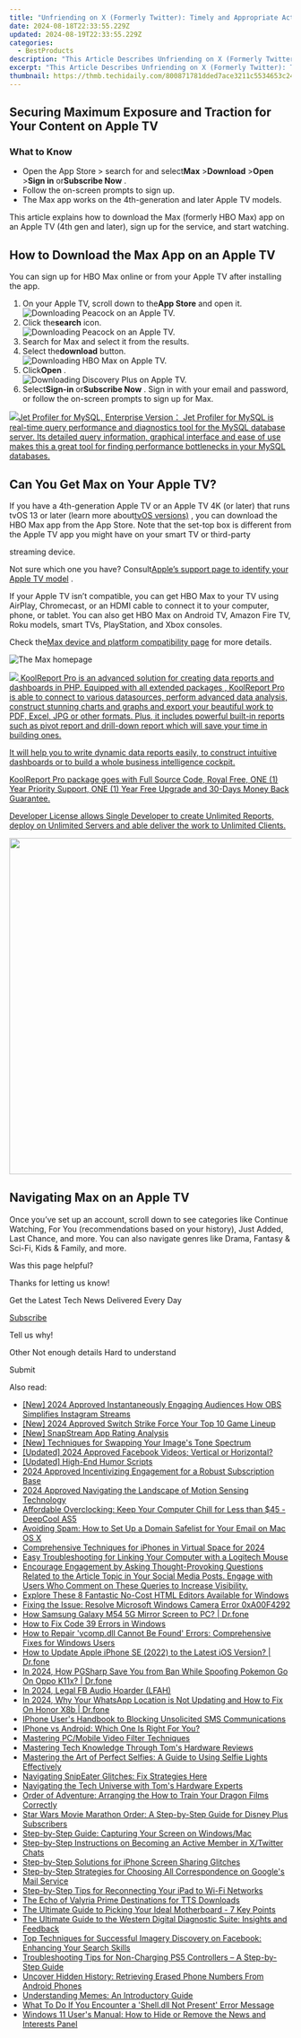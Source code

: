 ```yaml
---
title: "Unfriending on X (Formerly Twitter): Timely and Appropriate Actions Explained"
date: 2024-08-18T22:33:55.229Z
updated: 2024-08-19T22:33:55.229Z
categories:
  - BestProducts
description: "This Article Describes Unfriending on X (Formerly Twitter): Timely and Appropriate Actions Explained"
excerpt: "This Article Describes Unfriending on X (Formerly Twitter): Timely and Appropriate Actions Explained"
thumbnail: https://thmb.techidaily.com/800871781dded7ace3211c5534653c24a5267e768de909ec1df6dcfa19126cf1.jpg
---
```


## Securing Maximum Exposure and Traction for Your Content on Apple TV
### What to Know

* Open the App Store > search for and select**Max** \>**Download** \>**Open** \>**Sign in** or**Subscribe Now** .
* Follow the on-screen prompts to sign up.
* The Max app works on the 4th-generation and later Apple TV models.

 This article explains how to download the Max (formerly HBO Max) app on an Apple TV (4th gen and later), sign up for the service, and start watching.

## How to Download the Max App on an Apple TV

 You can sign up for HBO Max online or from your Apple TV after installing the app.

1. On your Apple TV, scroll down to the**App Store** and open it.  
![Downloading Peacock on an Apple TV.](https://www.lifewire.com/thmb/VRK85HRo1UkcvrOKEU4C8SvOjaw=/1500x0/filters:no_upscale():max_bytes(150000):strip_icc():format(webp)/AppleTVStreaming2-6e50e4b8f2124deaaea7f71bd6b9c536.jpg)
2. Click the**search** icon.  
![Downloading Peacock on an Apple TV.](https://www.lifewire.com/thmb/snsgs-1eAmuF2Tgst2c9L1foSP8=/1500x0/filters:no_upscale():max_bytes(150000):strip_icc():format(webp)/AppleTVStreaming3-fe551a4273c84758a1b24daf59cea91a.jpg)
3. Search for Max and select it from the results.
4. Select the**download** button.  
![Downloading HBO Max on Apple TV.](https://www.lifewire.com/thmb/clAlHXG05XPwOOFfdcs0GzVZM84=/1500x0/filters:no_upscale():max_bytes(150000):strip_icc():format(webp)/AppleTVStreaming_download-c479544c0e4e48b1a4e31b69321a4c04.jpg)
5. Click**Open** .  
![Downloading Discovery Plus on Apple TV.](https://www.lifewire.com/thmb/XQVowGc4du6AH8CelAdIbZJKlZc=/1500x0/filters:no_upscale():max_bytes(150000):strip_icc():format(webp)/AppleTVStreaming_Open-7269c243919a433b9f9fd80eeab7332e.jpg)
6. Select**Sign-in** or**Subscribe Now** . Sign in with your email and password, or follow the on-screen prompts to sign up for Max.

<!-- affiliate ads begin -->
<a href="https://secure.2checkout.com/order/checkout.php?PRODS=4576829&QTY=1&AFFILIATE=108875&CART=1"><img src="https://secure.avangate.com/images/merchant/9e740b84bb48a64dde25061566299467/products/copy_1_jp_box_big.png" border="0">Jet Profiler for MySQL, Enterprise Version： Jet Profiler for MySQL is real-time query performance and diagnostics tool for the MySQL database server. Its detailed query information, graphical interface and ease of use makes this a great tool for finding performance bottlenecks in your MySQL databases. </a>
<!-- affiliate ads end -->
## Can You Get Max on Your Apple TV?

 If you have a 4th-generation Apple TV or an Apple TV 4K (or later) that runs tvOS 13 or later (learn more about[tvOS versions)](https://www.lifewire.com/what-is-tvos-4690282) , you can download the HBO Max app from the App Store. Note that the set-top box is different from the Apple TV app you might have on your smart TV or third-party  
  
 streaming device.

 Not sure which one you have? Consult[Apple’s support page to identify your Apple TV model](https://support.apple.com/en-us/101605) .

 If your Apple TV isn’t compatible, you can get HBO Max to your TV using AirPlay, Chromecast, or an HDMI cable to connect it to your computer, phone, or tablet. You can also get HBO Max on Android TV, Amazon Fire TV, Roku models, smart TVs, PlayStation, and Xbox consoles.

 Check the[Max device and platform compatibility page](https://help.max.com/us/Answer/Detail/000002506) for more details.

![The Max homepage](https://www.lifewire.com/thmb/Z-X0qMzhVryndXH1JlgVTojX52A=/1500x0/filters:no_upscale():max_bytes(150000):strip_icc():format(webp)/Screenshot2023-08-11at3.41.03PM-613067b3a48e487aa37c15bb98e6fbf2.jpg)

<!-- affiliate ads begin -->
<a href="https://secure.2checkout.com/order/checkout.php?PRODS=4737285&QTY=1&AFFILIATE=108875&CART=1"><img src="https://secure.avangate.com/images/merchant/b2f83c409ce63012229fb9cd465bdcfe/products/copy_reporting_system.png" border="0">  KoolReport Pro  is an advanced solution for creating data reports and dashboards in PHP. Equipped with all  extended packages , KoolReport Pro is able to connect to various datasources, perform advanced data analysis, construct stunning charts and graphs and export your beautiful work to PDF, Excel, JPG or other formats. Plus, it includes powerful built-in reports such as pivot report and drill-down report which will save your time in building ones. 

 It will help you to write dynamic data reports easily, to construct intuitive dashboards or to build a whole business intelligence cockpit. 

  KoolReport Pro  package goes with Full Source Code, Royal Free, ONE (1) Year Priority Support, ONE (1) Year Free Upgrade and 30-Days Money Back Guarantee. 

  Developer License  allows  Single Developer  to create Unlimited Reports, deploy on Unlimited Servers and able deliver the work to Unlimited Clients. </a>
<!-- affiliate ads end -->
<!-- affiliate ads begin -->
<a href="https://appsumo.8odi.net/c/5597632/2082541/7443" target="_top" id="2082541"><img src="//a.impactradius-go.com/display-ad/7443-2082541" border="0" alt="" width="1200" height="600"/></a><img height="0" width="0" src="https://appsumo.8odi.net/i/5597632/2082541/7443" style="position:absolute;visibility:hidden;" border="0" />
<!-- affiliate ads end -->
## Navigating Max on an Apple TV

 Once you’ve set up an account, scroll down to see categories like Continue Watching, For You (recommendations based on your history), Just Added, Last Chance, and more. You can also navigate genres like Drama, Fantasy & Sci-Fi, Kids & Family, and more.

Was this page helpful?

Thanks for letting us know!

 Get the Latest Tech News Delivered Every Day

[Subscribe](https://www.lifewire.com/#)

Tell us why!

 Other  Not enough details  Hard to understand

 Submit

<ins class="adsbygoogle"
     style="display:block"
     data-ad-format="autorelaxed"
     data-ad-client="ca-pub-7571918770474297"
     data-ad-slot="1223367746"></ins>



<ins class="adsbygoogle"
     style="display:block"
     data-ad-client="ca-pub-7571918770474297"
     data-ad-slot="8358498916"
     data-ad-format="auto"
     data-full-width-responsive="true"></ins>

<span class="atpl-alsoreadstyle">Also read:</span>
<div><ul>
<li><a href="https://on-screen-recording.techidaily.com/new-2024-approved-instantaneously-engaging-audiences-how-obs-simplifies-instagram-streams/"><u>[New] 2024 Approved  Instantaneously Engaging Audiences  How OBS Simplifies Instagram Streams</u></a></li>
<li><a href="https://video-capture.techidaily.com/new-2024-approved-switch-strike-force-your-top-10-game-lineup/"><u>[New] 2024 Approved  Switch Strike Force  Your Top 10 Game Lineup</u></a></li>
<li><a href="https://extra-support.techidaily.com/new-snapstream-app-rating-analysis/"><u>[New] SnapStream App Rating Analysis</u></a></li>
<li><a href="https://some-tips.techidaily.com/new-techniques-for-swapping-your-images-tone-spectrum/"><u>[New] Techniques for Swapping Your Image's Tone Spectrum</u></a></li>
<li><a href="https://facebook-video-recording.techidaily.com/updated-2024-approved-facebook-videos-vertical-or-horizontal/"><u>[Updated] 2024 Approved  Facebook Videos; Vertical or Horizontal?</u></a></li>
<li><a href="https://some-techniques.techidaily.com/updated-high-end-humor-scripts/"><u>[Updated] High-End Humor Scripts</u></a></li>
<li><a href="https://youtube-tips.techidaily.com/approved-incentivizing-engagement-for-a-robust-subscription-base/"><u>2024 Approved  Incentivizing Engagement for a Robust Subscription Base</u></a></li>
<li><a href="https://article-files.techidaily.com/2024-approved-navigating-the-landscape-of-motion-sensing-technology/"><u>2024 Approved  Navigating the Landscape of Motion Sensing Technology</u></a></li>
<li><a href="https://hardware-tips.techidaily.com/affordable-overclocking-keep-your-computer-chill-for-less-than-45-deepcool-as5/"><u>Affordable Overclocking: Keep Your Computer Chill for Less than $45 - DeepCool AS5</u></a></li>
<li><a href="https://techtrends.techidaily.com/avoiding-spam-how-to-set-up-a-domain-safelist-for-your-email-on-mac-os-x/"><u>Avoiding Spam: How to Set Up a Domain Safelist for Your Email on Mac OS X</u></a></li>
<li><a href="https://extra-resources.techidaily.com/comprehensive-techniques-for-iphones-in-virtual-space-for-2024/"><u>Comprehensive Techniques for iPhones in Virtual Space for 2024</u></a></li>
<li><a href="https://techtrends.techidaily.com/easy-troubleshooting-for-linking-your-computer-with-a-logitech-mouse/"><u>Easy Troubleshooting for Linking Your Computer with a Logitech Mouse</u></a></li>
<li><a href="https://techtrends.techidaily.com/encourage-engagement-by-asking-thought-provoking-questions-related-to-the-article-topic-in-your-social-media-posts-engage-with-users-who-comment-on-these-qu46/"><u>Encourage Engagement by Asking Thought-Provoking Questions Related to the Article Topic in Your Social Media Posts. Engage with Users Who Comment on These Queries to Increase Visibility.</u></a></li>
<li><a href="https://techtrends.techidaily.com/explore-these-8-fantastic-no-cost-html-editors-available-for-windows/"><u>Explore These 8 Fantastic No-Cost HTML Editors Available for Windows</u></a></li>
<li><a href="https://common-error.techidaily.com/fixing-the-issue-resolve-microsoft-windows-camera-error-0xa00f4292/"><u>Fixing the Issue: Resolve Microsoft Windows Camera Error 0xA00F4292</u></a></li>
<li><a href="https://screen-mirror.techidaily.com/how-samsung-galaxy-m54-5g-mirror-screen-to-pc-drfone-by-drfone-android/"><u>How Samsung Galaxy M54 5G Mirror Screen to PC? | Dr.fone</u></a></li>
<li><a href="https://techtrends.techidaily.com/how-to-fix-code-39-errors-in-windows/"><u>How to Fix Code 39 Errors in Windows</u></a></li>
<li><a href="https://techtrends.techidaily.com/how-to-repair-vcompdll-cannot-be-found-errors-comprehensive-fixes-for-windows-users/"><u>How to Repair 'vcomp.dll Cannot Be Found' Errors: Comprehensive Fixes for Windows Users</u></a></li>
<li><a href="https://techidaily.com/how-to-update-apple-iphone-se-2022-to-the-latest-ios-version-drfone-by-drfone-ios-system-repair-ios-system-repair/"><u>How to Update Apple iPhone SE (2022) to the Latest iOS Version? | Dr.fone</u></a></li>
<li><a href="https://android-pokemon-go.techidaily.com/in-2024-how-pgsharp-save-you-from-ban-while-spoofing-pokemon-go-on-oppo-k11x-drfone-by-drfone-virtual-android/"><u>In 2024, How PGSharp Save You from Ban While Spoofing Pokemon Go On Oppo K11x? | Dr.fone</u></a></li>
<li><a href="https://facebook-video-content.techidaily.com/in-2024-legal-fb-audio-hoarder-lfah/"><u>In 2024, Legal FB Audio Hoarder (LFAH)</u></a></li>
<li><a href="https://location-social.techidaily.com/in-2024-why-your-whatsapp-location-is-not-updating-and-how-to-fix-on-honor-x8b-drfone-by-drfone-virtual-android/"><u>In 2024, Why Your WhatsApp Location is Not Updating and How to Fix On Honor X8b | Dr.fone</u></a></li>
<li><a href="https://techtrends.techidaily.com/iphone-users-handbook-to-blocking-unsolicited-sms-communications/"><u>IPhone User's Handbook to Blocking Unsolicited SMS Communications</u></a></li>
<li><a href="https://techtrends.techidaily.com/iphone-vs-android-which-one-is-right-for-you/"><u>IPhone vs Android: Which One Is Right For You?</u></a></li>
<li><a href="https://extra-tips.techidaily.com/mastering-pcmobile-video-filter-techniques/"><u>Mastering PC/Mobile Video Filter Techniques</u></a></li>
<li><a href="https://hardware-reviews.techidaily.com/mastering-tech-knowledge-through-toms-hardware-reviews/"><u>Mastering Tech Knowledge Through Tom's Hardware Reviews</u></a></li>
<li><a href="https://techtrends.techidaily.com/mastering-the-art-of-perfect-selfies-a-guide-to-using-selfie-lights-effectively/"><u>Mastering the Art of Perfect Selfies: A Guide to Using Selfie Lights Effectively</u></a></li>
<li><a href="https://windows11.techidaily.com/navigating-snipeater-glitches-fix-strategies-here/"><u>Navigating SnipEater Glitches: Fix Strategies Here</u></a></li>
<li><a href="https://ai-topics.techidaily.com/navigating-the-tech-universe-with-toms-hardware-experts/"><u>Navigating the Tech Universe with Tom's Hardware Experts</u></a></li>
<li><a href="https://techtrends.techidaily.com/order-of-adventure-arranging-the-how-to-train-your-dragon-films-correctly/"><u>Order of Adventure: Arranging the How to Train Your Dragon Films Correctly</u></a></li>
<li><a href="https://techtrends.techidaily.com/star-wars-movie-marathon-order-a-step-by-step-guide-for-disney-plus-subscribers/"><u>Star Wars Movie Marathon Order: A Step-by-Step Guide for Disney Plus Subscribers</u></a></li>
<li><a href="https://techtrends.techidaily.com/step-by-step-guide-capturing-your-screen-on-windowsmac/"><u>Step-by-Step Guide: Capturing Your Screen on Windows/Mac</u></a></li>
<li><a href="https://techtrends.techidaily.com/step-by-step-instructions-on-becoming-an-active-member-in-xtwitter-chats/"><u>Step-by-Step Instructions on Becoming an Active Member in X/Twitter Chats</u></a></li>
<li><a href="https://techtrends.techidaily.com/step-by-step-solutions-for-iphone-screen-sharing-glitches/"><u>Step-by-Step Solutions for iPhone Screen Sharing Glitches</u></a></li>
<li><a href="https://techtrends.techidaily.com/step-by-step-strategies-for-choosing-all-correspondence-on-googles-mail-service/"><u>Step-by-Step Strategies for Choosing All Correspondence on Google's Mail Service</u></a></li>
<li><a href="https://techtrends.techidaily.com/step-by-step-tips-for-reconnecting-your-ipad-to-wi-fi-networks/"><u>Step-by-Step Tips for Reconnecting Your iPad to Wi-Fi Networks</u></a></li>
<li><a href="https://fox-http.techidaily.com/the-echo-of-valyria-prime-destinations-for-tts-downloads/"><u>The Echo of Valyria  Prime Destinations for TTS Downloads</u></a></li>
<li><a href="https://techtrends.techidaily.com/the-ultimate-guide-to-picking-your-ideal-motherboard-7-key-points/"><u>The Ultimate Guide to Picking Your Ideal Motherboard - 7 Key Points</u></a></li>
<li><a href="https://techtrends.techidaily.com/the-ultimate-guide-to-the-western-digital-diagnostic-suite-insights-and-feedback/"><u>The Ultimate Guide to the Western Digital Diagnostic Suite: Insights and Feedback</u></a></li>
<li><a href="https://techtrends.techidaily.com/top-techniques-for-successful-imagery-discovery-on-facebook-enhancing-your-search-skills/"><u>Top Techniques for Successful Imagery Discovery on Facebook: Enhancing Your Search Skills</u></a></li>
<li><a href="https://techtrends.techidaily.com/troubleshooting-tips-for-non-charging-ps5-controllers-a-step-by-step-guide/"><u>Troubleshooting Tips for Non-Charging PS5 Controllers – A Step-by-Step Guide</u></a></li>
<li><a href="https://techtrends.techidaily.com/uncover-hidden-history-retrieving-erased-phone-numbers-from-android-phones/"><u>Uncover Hidden History: Retrieving Erased Phone Numbers From Android Phones</u></a></li>
<li><a href="https://techtrends.techidaily.com/understanding-memes-an-introductory-guide/"><u>Understanding Memes: An Introductory Guide</u></a></li>
<li><a href="https://techtrends.techidaily.com/what-to-do-if-you-encounter-a-shelldll-not-present-error-message/"><u>What To Do If You Encounter a 'Shell.dll Not Present' Error Message</u></a></li>
<li><a href="https://techtrends.techidaily.com/windows-11-users-manual-how-to-hide-or-remove-the-news-and-interests-panel/"><u>Windows 11 User's Manual: How to Hide or Remove the News and Interests Panel</u></a></li>
</ul></div>
